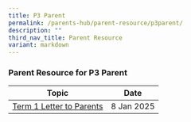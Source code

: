 ```yaml
---
title: P3 Parent
permalink: /parents-hub/parent-resource/p3parent/
description: ""
third_nav_title: Parent Resource
variant: markdown
---
```

### Parent Resource for P3 Parent

| **Topic** | **Date**
| -------- | -------- |
|[Term 1 Letter to Parents](/files/2025_COE_Letter_TERM_1.pdf)| 8 Jan 2025